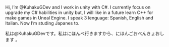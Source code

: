 Hi, I’m @KuhakuGDev and I work in unity with C#. I currently focus on upgrade my C# habilities in unity but, I will like in a future learn C++ for make games in Uneal Engine.
I speak 3 lenguage: Spanish, English and Italian. Now I’m studing Japanes to.

私は@KuhakuGDevです。私はにほんべ行きますから、にほんごおべんきょおします 。


<!---
KuhakuGDev/KuhakuGDev is a ✨ special ✨ repository because its `README.md` (this file) appears on your GitHub profile.
You can click the Preview link to take a look at your changes.
--->
